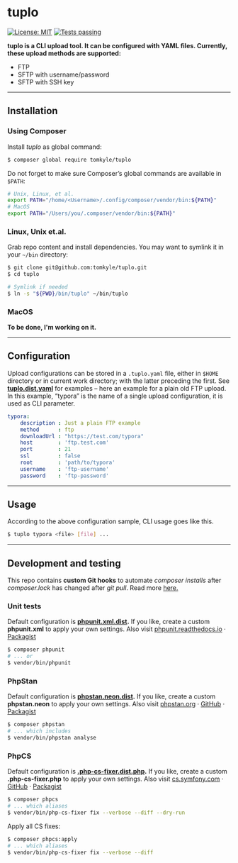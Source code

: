 # tuplo

[![License: MIT](https://img.shields.io/badge/License-MIT-yellow.svg)](https://opensource.org/licenses/MIT) [![Tests passing](https://github.com/tomkyle/tuplo/actions/workflows/php.yml/badge.svg)](https://github.com/tomkyle/tuplo/actions/workflows/php.yml)

**tuplo is a CLI upload tool. It can be configured with YAML files. Currently, these upload methods are supported:**

- FTP
- SFTP with username/password
- SFTP with SSH key

---

## Installation 

### Using Composer

Install *tuplo* as global command:

```bash
$ composer global require tomkyle/tuplo
```

Do not forget to make sure Composer’s global commands are available in `$PATH`:

```bash
# Unix, Linux, et al.
export PATH="/home/<Username>/.config/composer/vendor/bin:${PATH}"
# MacOS
export PATH="/Users/you/.composer/vendor/bin:${PATH}"
```

### Linux, Unix et.al.

Grab repo content and install dependencies. You may want to symlink it in your `~/bin` directory:

```bash
$ git clone git@github.com:tomkyle/tuplo.git
$ cd tuplo

# Symlink if needed
$ ln -s "${PWD}/bin/tuplo" ~/bin/tuplo
```

### MacOS

**To be done, I'm working on it.**

---

## Configuration

Upload configurations can be stored in a  `.tuplo.yaml` file, either in `$HOME` directory or in current work directory; with the latter preceding the first. See **[tuplo.dist.yaml](./tuplo.dist.yaml)** for examples – here an example for a plain old FTP upload. In this example, “typora” is the name of a single upload configuration, it is used as CLI parameter.

```yaml
typora:
	description : Just a plain FTP example
    method      : ftp
    downloadUrl : "https://test.com/typora"
    host        : 'ftp.test.com'
    port        : 21
    ssl         : false
    root        : 'path/to/typora'
    username    : 'ftp-username'
    password    : 'ftp-password'
```

---

## Usage

According to the above configuration sample, CLI usage goes like this. 

```bash
$ tuplo typora <file> [file] ...
```

---

## Development and testing

This repo contains **custom Git hooks** to automate *composer installs* after *composer.lock* has changed after *git pull*. Read more [here.](./git-hooks/README.md)

### Unit tests

Default configuration is **[phpunit.xml.dist](./phpunit.xml.dist).** If you like, create a custom **phpunit.xml** to apply your own settings. 
Also visit [phpunit.readthedocs.io](https://phpunit.readthedocs.io/) · [Packagist](https://packagist.org/packages/phpunit/phpunit)

```bash
$ composer phpunit
# ... or
$ vendor/bin/phpunit
```

### PhpStan

Default configuration is **[phpstan.neon.dist](./phpstan.neon.dist).** If you like, create a custom **phpstan.neon** to apply your own settings. 
Also visit [phpstan.org](https://phpstan.org/) · [GitHub](https://github.com/phpstan/phpstan) · [Packagist](https://packagist.org/packages/phpstan/phpstan)

```bash
$ composer phpstan
# ... which includes
$ vendor/bin/phpstan analyse
```

### PhpCS

Default configuration is **[.php-cs-fixer.dist.php](./.php-cs-fixer.dist.php).** If you like, create a custom **.php-cs-fixer.php** to apply your own settings. Also visit [cs.symfony.com](https://cs.symfony.com/) ·  [GitHub](https://github.com/FriendsOfPHP/PHP-CS-Fixer) · [Packagist](https://packagist.org/packages/friendsofphp/php-cs-fixer)

```bash
$ composer phpcs
# ... which aliases
$ vendor/bin/php-cs-fixer fix --verbose --diff --dry-run
```

Apply all CS fixes:

```bash
$ composer phpcs:apply
# ... which aliases 
$ vendor/bin/php-cs-fixer fix --verbose --diff
```



